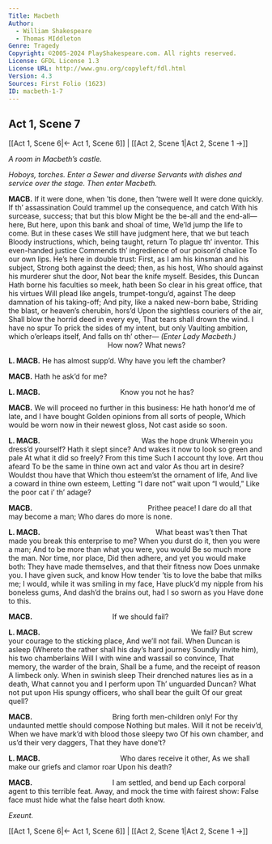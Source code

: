 ```yaml
---
Title: Macbeth
Author: 
  - William Shakespeare
  - Thomas MIddleton
Genre: Tragedy
Copyright: ©2005-2024 PlayShakespeare.com. All rights reserved.
License: GFDL License 1.3
License URL: http://www.gnu.org/copyleft/fdl.html
Version: 4.3
Sources: First Folio (1623)
ID: macbeth-1-7
---
```


## Act 1, Scene 7
[[Act 1, Scene 6|← Act 1, Scene 6]] | [[Act 2, Scene 1|Act 2, Scene 1 →]]

*A room in Macbeth’s castle.*

*Hoboys, torches. Enter a Sewer and diverse Servants with dishes and service over the stage. Then enter Macbeth.*

**MACB.**
If it were done, when ’tis done, then ’twere well
It were done quickly. If th’ assassination
Could trammel up the consequence, and catch
With his surcease, success; that but this blow
Might be the be-all and the end-all—here,
But here, upon this bank and shoal of time,
We’ld jump the life to come. But in these cases
We still have judgment here, that we but teach
Bloody instructions, which, being taught, return
To plague th’ inventor. This even-handed justice
Commends th’ ingredience of our poison’d chalice
To our own lips. He’s here in double trust:
First, as I am his kinsman and his subject,
Strong both against the deed; then, as his host,
Who should against his murderer shut the door,
Not bear the knife myself. Besides, this Duncan
Hath borne his faculties so meek, hath been
So clear in his great office, that his virtues
Will plead like angels, trumpet-tongu’d, against
The deep damnation of his taking-off;
And pity, like a naked new-born babe,
Striding the blast, or heaven’s cherubin, hors’d
Upon the sightless couriers of the air,
Shall blow the horrid deed in every eye,
That tears shall drown the wind. I have no spur
To prick the sides of my intent, but only
Vaulting ambition, which o’erleaps itself,
And falls on th’ other⁠—
*(Enter Lady Macbeth.)*
              How now? What news?

**L. MACB.**
He has almost supp’d. Why have you left the chamber?

**MACB.**
Hath he ask’d for me?

**L. MACB.**
           Know you not he has?

**MACB.**
We will proceed no further in this business:
He hath honor’d me of late, and I have bought
Golden opinions from all sorts of people,
Which would be worn now in their newest gloss,
Not cast aside so soon.

**L. MACB.**
              Was the hope drunk
Wherein you dress’d yourself? Hath it slept since?
And wakes it now to look so green and pale
At what it did so freely? From this time
Such I account thy love. Art thou afeard
To be the same in thine own act and valor
As thou art in desire? Wouldst thou have that
Which thou esteem’st the ornament of life,
And live a coward in thine own esteem,
Letting “I dare not” wait upon “I would,”
Like the poor cat i’ th’ adage?

**MACB.**
                Prithee peace!
I dare do all that may become a man;
Who dares do more is none.

**L. MACB.**
                What beast was’t then
That made you break this enterprise to me?
When you durst do it, then you were a man;
And to be more than what you were, you would
Be so much more the man. Nor time, nor place,
Did then adhere, and yet you would make both:
They have made themselves, and that their fitness now
Does unmake you. I have given suck, and know
How tender ’tis to love the babe that milks me;
I would, while it was smiling in my face,
Have pluck’d my nipple from his boneless gums,
And dash’d the brains out, had I so sworn as you
Have done to this.

**MACB.**
           If we should fail?

**L. MACB.**
                     We fail?
But screw your courage to the sticking place,
And we’ll not fail. When Duncan is asleep
(Whereto the rather shall his day’s hard journey
Soundly invite him), his two chamberlains
Will I with wine and wassail so convince,
That memory, the warder of the brain,
Shall be a fume, and the receipt of reason
A limbeck only. When in swinish sleep
Their drenched natures lies as in a death,
What cannot you and I perform upon
Th’ unguarded Duncan? What not put upon
His spungy officers, who shall bear the guilt
Of our great quell?

**MACB.**
           Bring forth men-children only!
For thy undaunted mettle should compose
Nothing but males. Will it not be receiv’d,
When we have mark’d with blood those sleepy two
Of his own chamber, and us’d their very daggers,
That they have done’t?

**L. MACB.**
           Who dares receive it other,
As we shall make our griefs and clamor roar
Upon his death?

**MACB.**
           I am settled, and bend up
Each corporal agent to this terrible feat.
Away, and mock the time with fairest show:
False face must hide what the false heart doth know.

*Exeunt.*

[[Act 1, Scene 6|← Act 1, Scene 6]] | [[Act 2, Scene 1|Act 2, Scene 1 →]]